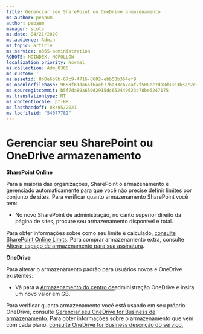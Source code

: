 ```yaml
---
title: Gerenciar seu SharePoint ou OneDrive armazenamento
ms.author: pebaum
author: pebaum
manager: scotv
ms.date: 04/21/2020
ms.audience: Admin
ms.topic: article
ms.service: o365-administration
ROBOTS: NOINDEX, NOFOLLOW
localization_priority: Normal
ms.collection: Adm_O365
ms.custom: ''
ms.assetid: 8b0e6b9b-67c9-4716-8602-ebb58b364ef9
ms.openlocfilehash: 9653f61da65f6aeb77ba33cb7eaf7f508ec7da8d38c3b32c2c30ea519d31ada6
ms.sourcegitcommit: b5f7da89a650d2915dc652449623c78be6247175
ms.translationtype: MT
ms.contentlocale: pt-BR
ms.lasthandoff: 08/05/2021
ms.locfileid: "54077782"
---
```

# <a name="manage-your-sharepoint-or-onedrive-storage"></a>Gerenciar seu SharePoint ou OneDrive armazenamento

 **SharePoint Online**
  
Para a maioria das organizações, SharePoint o armazenamento é gerenciado automaticamente para que você não precise definir limites por conjunto de sites. Para verificar quanto armazenamento SharePoint você tem:
  
- No novo SharePoint de administração, no canto superior direito da página de sites, procure seu armazenamento disponível e total.
    
Para obter informações sobre como seu limite é calculado, [consulte SharePoint Online Limits](https://go.microsoft.com/fwlink/p/?LinkID=856113). Para comprar armazenamento extra, consulte [Alterar espaço de armazenamento para sua assinatura](https://go.microsoft.com/fwlink/?linkid=866428).
  
 **OneDrive**
  
Para alterar o armazenamento padrão para usuários novos e OneDrive existentes:
  
- Vá para a [Armazenamento do centro de](https://admin.onedrive.com/?v=StorageSettings)administração OneDrive e insira um novo valor em GB.
    
Para verificar quanto armazenamento você está usando em seu próprio OneDrive, consulte [Gerenciar seu OneDrive for Business de armazenamento](https://go.microsoft.com/fwlink/?linkid=866429). Para obter informações sobre o armazenamento que vem com cada plano, [consulte OneDrive for Business descrição do serviço.](https://go.microsoft.com/fwlink/p/?LinkID=826071)
  

